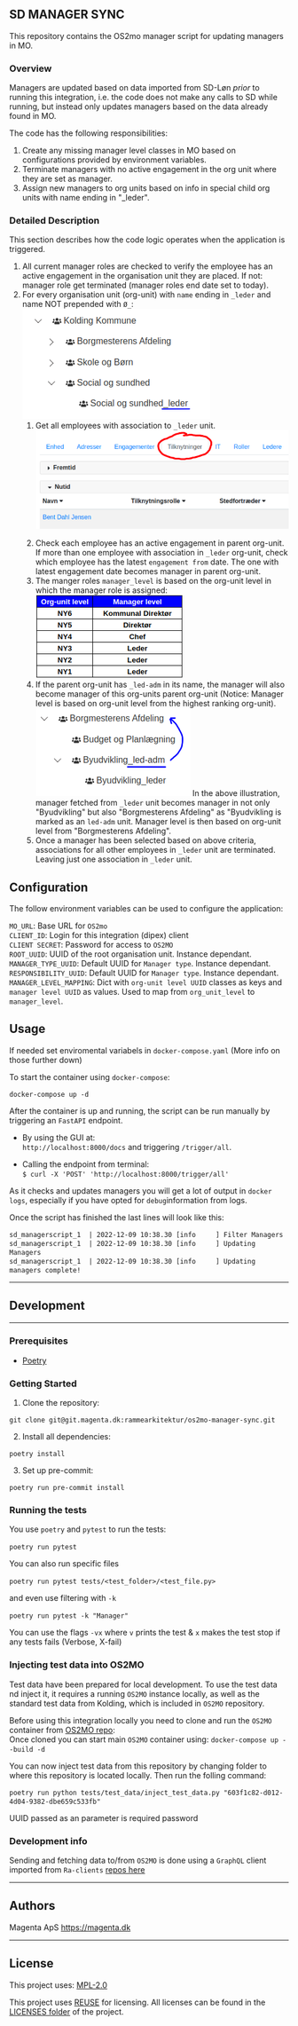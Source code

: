 <!--
SPDX-FileCopyrightText: 2022 Magenta ApS <https://magenta.dk>
SPDX-License-Identifier: MPL-2.0
-->

## SD MANAGER SYNC
This repository contains the OS2mo manager script for updating managers in MO.

### Overview
Managers are updated based on data imported from SD-Løn _prior_ to running this integration, i.e.
the code does not make any calls to SD while running, but instead only updates managers
based on the data already found in MO.

The code has the following responsibilities:

1. Create any missing manager level classes in MO based on configurations provided by 
   environment variables.
2. Terminate managers with no active engagement in the org unit where they are set
   as manager.
3. Assign new managers to org units based on info in special child org units
   with name ending in "_leder".

### Detailed Description
This section describes how the code logic operates when the application is triggered.

1. All current manager roles are checked to verify the employee has an active engagement in the organisation unit
   they are placed. If not: manager role get terminated (manager roles end date set to today).
2. For every organisation unit (org-unit) with `name` ending in `_leder` and name NOT prepended with `Ø_`:
   ![_leder org-unit](readme_images/_leder.png  "_leder org-unit")
   1. Get all employees with association to `_leder` unit.
      ![Tilknytninger](readme_images/tilknytning.png  "Tilknytninger")</p>
   2. Check each employee has an active engagement in parent org-unit. If more than
      one employee with association in `_leder` org-unit, check which employee has
      the latest `engagement from` date. The one with latest engagement date becomes
      manager in parent org-unit.
   3. The manger roles `manager_level` is based on the org-unit level in which
      the manager role is assigned:
      ![Manager level](readme_images/manager_level.png)
   4. If the parent org-unit has `_led-adm` in its name, the manager will also become
      manager of this org-units parent org-unit (Notice: Manager level is based
      on org-unit level from the highest ranking org-unit).
      ![led-adm](readme_images/_led-adm.png)
      In the above illustration, manager fetched from `_leder` unit becomes manager
      in not only "Byudvikling" but also "Borgmesterens Afdeling" as "Byudvikling is
      marked as an `led-adm` unit. Manager level is then based on org-unit level
      from "Borgmesterens Afdeling".
   5. Once a manager has been selected based on above criteria, associations for all
      other employees in `_leder` unit are terminated. Leaving just one association
      in `_leder` unit.


## Configuration

The follow environment variables can be used to configure the application:

`MO_URL`:  Base URL for `OS2mo`
<br>
`CLIENT_ID`:  Login for this integration (dipex) client
<br>
`CLIENT SECRET`: Password for access to `OS2MO`
<br>
`ROOT_UUID`: UUID of the root organisation unit. Instance dependant.
<br>
`MANAGER_TYPE_UUID`: Default UUID for `Manager type`. Instance dependant.
<br>
`RESPONSIBILITY_UUID`: Default UUID for `Manager type`. Instance dependant.
<br>
`MANAGER_LEVEL_MAPPING`: Dict with `org-unit level UUID` classes as keys and `manager level UUID` as values. Used to map from `org_unit_level` to `manager_level`.


## Usage

If needed set enviromental variabels in `docker-compose.yaml` (More info on those further down)

To start the container using `docker-compose`: <br>

	docker-compose up -d

After the container is up and running, the script can be run manually by triggering an `FastAPI` endpoint. <br>

 * By using the GUI at:<br>
```http://localhost:8000/docs```
and triggering `/trigger/all`.

 * Calling the endpoint from terminal: <br>
```$ curl -X 'POST' 'http://localhost:8000/trigger/all'``` <br>

As it checks and updates managers you will get a lot of output in `docker logs`, especially if you have opted for `debug`information from logs.

Once the script has finished the last lines will look like this:

```
sd_managerscript_1  | 2022-12-09 10:38.30 [info     ] Filter Managers
sd_managerscript_1  | 2022-12-09 10:38.30 [info     ] Updating Managers
sd_managerscript_1  | 2022-12-09 10:38.30 [info     ] Updating managers complete!

```



***
## Development
***
### Prerequisites

- [Poetry](https://github.com/python-poetry/poetry)

### Getting Started

1. Clone the repository:
```
git clone git@git.magenta.dk:rammearkitektur/os2mo-manager-sync.git
```

2. Install all dependencies:
```
poetry install
```

3. Set up pre-commit:
```
poetry run pre-commit install
```

### Running the tests

You use `poetry` and `pytest` to run the tests:

`poetry run pytest`

You can also run specific files

`poetry run pytest tests/<test_folder>/<test_file.py>`

and even use filtering with `-k`

`poetry run pytest -k "Manager"`

You can use the flags `-vx` where `v` prints the test & `x` makes the test stop if any tests fails (Verbose, X-fail)

### Injecting test data into OS2MO
Test data have been prepared for local development. To use the test data nd inject it, it requires a running `OS2MO` instance locally, as well as the standard test data from Kolding, which is included in `OS2MO` repository.

Before using this integration locally you need to clone and run the `OS2MO` container from [OS2MO repo](https://git.magenta.dk/rammearkitektur/os2mo):<br>
Once cloned you can start main `OS2MO` container using:
```docker-compose up --build -d```

You can now inject test data from this repository by changing folder to where this repository is located locally.
Then run the folling command:

```
poetry run python tests/test_data/inject_test_data.py "603f1c82-d012-4d04-9382-dbe659c533fb"
```
UUID passed as an parameter is required password

### Development info

Sending and fetching data to/from `OS2MO` is done using a `GraphQL` client imported from `Ra-clients` [repos here](https://git.magenta.dk/rammearkitektur/ra-clients)

***

## Authors

Magenta ApS <https://magenta.dk>
***
## License

This project uses: [MPL-2.0](LICENSES/MPL-2.0.txt)

This project uses [REUSE](https://reuse.software) for licensing.
All licenses can be found in the [LICENSES folder](LICENSES) of the project.
